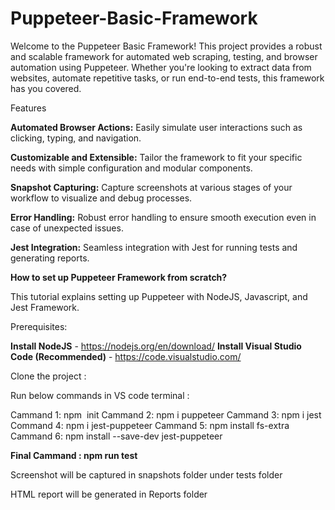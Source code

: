 # Puppeteer-Basic-Framework
Welcome to the Puppeteer Basic Framework!  This project provides a robust and scalable framework for automated web scraping, testing, and browser automation using Puppeteer. Whether you're looking to extract data from websites, automate repetitive tasks, or run end-to-end tests, this framework has you covered.

Features

**Automated Browser Actions:** Easily simulate user interactions such as clicking, typing, and navigation.

**Customizable and Extensible:**  Tailor the framework to fit your specific needs with simple configuration and modular components.

**Snapshot Capturing:**  Capture screenshots at various stages of your workflow to visualize and debug processes.

**Error Handling:**  Robust error handling to ensure smooth execution even in case of unexpected issues.

**Jest Integration:** Seamless integration with Jest for running tests and generating reports.



**How to set up Puppeteer Framework from scratch?**

This tutorial explains setting up Puppeteer with NodeJS, Javascript, and Jest Framework.

Prerequisites:

**Install NodeJS** - https://nodejs.org/en/download/
**Install Visual Studio Code (Recommended)** - https://code.visualstudio.com/

Clone the project : 

Run below commands in VS code terminal :

Cammand 1: npm  init
Cammand 2: npm i puppeteer
Cammand 3: npm i jest
Command 4: npm i jest-puppeteer
Cammand 5: npm install fs-extra
Cammand 6: npm install --save-dev jest-puppeteer

**Final Cammand : npm run test**

Screenshot will be captured in snapshots folder under tests folder

HTML report will be generated in Reports folder


